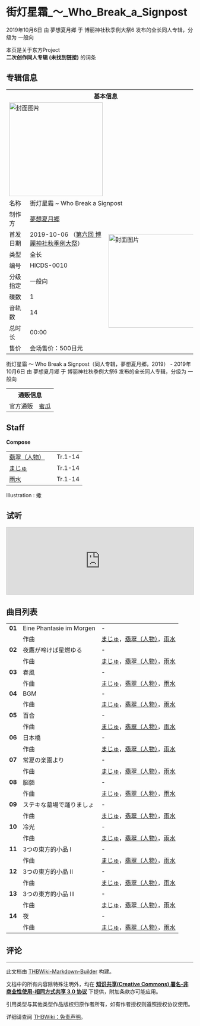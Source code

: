 # 街灯星霜_～_Who_Break_a_Signpost

<!-- source html: G:\repos\THBWiki-Markdown-Builder\THBWikiMarkdown\Temp\main\5\51\ns0%3A%E8%A1%97%E7%81%AF%E6%98%9F%E9%9C%9C_%EF%BD%9E_Who_Break_a_Signpost.html -->

2019年10月6日 由 夢想夏月郷 于 博丽神社秋季例大祭6 发布的全长同人专辑，分级为 一般向

本页是关于东方Project  
 **二次创作同人专辑 (未找到链接)** 的词条

## 专辑信息

<table><tbody><tr><th colspan="3">基本信息</th></tr><tr><td class="cover-artwork-mobile" colspan="2"><a href="./文件-街灯星霜_～_Who_Break_a_Signpost封面.jpg.md" class="image" title="封面图片"><img alt="封面图片" src="https://upload.thwiki.cc/thumb/a/a1/%E8%A1%97%E7%81%AF%E6%98%9F%E9%9C%9C_%EF%BD%9E_Who_Break_a_Signpost%E5%B0%81%E9%9D%A2.jpg/252px-%E8%A1%97%E7%81%AF%E6%98%9F%E9%9C%9C_%EF%BD%9E_Who_Break_a_Signpost%E5%B0%81%E9%9D%A2.jpg" decoding="async" loading="lazy" width="252" height="252" srcset="https://upload.thwiki.cc/thumb/a/a1/%E8%A1%97%E7%81%AF%E6%98%9F%E9%9C%9C_%EF%BD%9E_Who_Break_a_Signpost%E5%B0%81%E9%9D%A2.jpg/378px-%E8%A1%97%E7%81%AF%E6%98%9F%E9%9C%9C_%EF%BD%9E_Who_Break_a_Signpost%E5%B0%81%E9%9D%A2.jpg 1.5x, https://upload.thwiki.cc/a/a1/%E8%A1%97%E7%81%AF%E6%98%9F%E9%9C%9C_%EF%BD%9E_Who_Break_a_Signpost%E5%B0%81%E9%9D%A2.jpg 2x" data-file-width="450" data-file-height="450"></a></td>
</tr><tr><td class="label">名称</td><td colspan="2"> 街灯星霜 ~ Who Break a Signpost </td></tr><tr><td class="label">制作方</td><td><a href="./夢想夏月郷.md" title="夢想夏月郷">夢想夏月郷</a></td><td class="cover-artwork" rowspan="9" style="min-width:252px;"><a href="./文件-街灯星霜_～_Who_Break_a_Signpost封面.jpg.md" class="image" title="封面图片"><img alt="封面图片" src="https://upload.thwiki.cc/thumb/a/a1/%E8%A1%97%E7%81%AF%E6%98%9F%E9%9C%9C_%EF%BD%9E_Who_Break_a_Signpost%E5%B0%81%E9%9D%A2.jpg/252px-%E8%A1%97%E7%81%AF%E6%98%9F%E9%9C%9C_%EF%BD%9E_Who_Break_a_Signpost%E5%B0%81%E9%9D%A2.jpg" decoding="async" loading="lazy" width="252" height="252" srcset="https://upload.thwiki.cc/thumb/a/a1/%E8%A1%97%E7%81%AF%E6%98%9F%E9%9C%9C_%EF%BD%9E_Who_Break_a_Signpost%E5%B0%81%E9%9D%A2.jpg/378px-%E8%A1%97%E7%81%AF%E6%98%9F%E9%9C%9C_%EF%BD%9E_Who_Break_a_Signpost%E5%B0%81%E9%9D%A2.jpg 1.5x, https://upload.thwiki.cc/a/a1/%E8%A1%97%E7%81%AF%E6%98%9F%E9%9C%9C_%EF%BD%9E_Who_Break_a_Signpost%E5%B0%81%E9%9D%A2.jpg 2x" data-file-width="450" data-file-height="450"></a></td>
</tr><tr><td class="label">首发日期</td><td>2019-10-06&#160;（<a href="/展会作品列表?e=%E5%8D%9A%E4%B8%BD%E7%A5%9E%E7%A4%BE%E7%A7%8B%E5%AD%A3%E4%BE%8B%E5%A4%A7%E7%A5%AD%236">第六回 博麗神社秋季例大祭</a>）</td></tr><tr><td class="label">类型</td><td>全长</td></tr><tr><td class="label">编号</td><td>HICDS-0010</td></tr><tr><td class="label">分级指定</td><td>一般向</td></tr><tr><td class="label">碟数</td><td>1</td></tr><tr><td class="label">音轨数</td><td>14</td></tr><tr><td class="label">总时长</td><td>00:00</td></tr><tr><td class="label">售价</td><td>会场售价：500日元</td></tr></tbody></table>

街灯星霜 ～ Who Break a Signpost（同人专辑，夢想夏月郷，2019） - 2019年10月6日 由 夢想夏月郷 于 博丽神社秋季例大祭6 发布的全长同人专辑，分级为 一般向

<table><tbody><tr><th colspan="3">通贩信息</th></tr><tr><td class="label">官方通贩</td><td colspan="2"><a rel="nofollow" class="external text" href="https://www.melonbooks.co.jp/detail/detail.php?product_id=566006">蜜瓜</a></td></tr></tbody></table>



## Staff
  
 **Compose**   

<table><tbody><tr><td><a href="./翡翠（人物）.md" title="翡翠（人物）">翡翠（人物）</a></td><td></td><td>Tr.1-14</td></tr><tr><td><a href="/index.php?title=%E3%81%BE%E3%81%98%E3%82%85&amp;action=edit&amp;redlink=1" class="new" title="まじゅ（页面不存在）">まじゅ</a></td><td></td><td>Tr.1-14</td></tr><tr><td><a href="/index.php?title=%E9%9B%A8%E6%B0%B4&amp;action=edit&amp;redlink=1" class="new" title="雨水（页面不存在）">雨水</a></td><td></td><td>Tr.1-14</td></tr></tbody></table>


Illustration
: 蠍


## 试听
  
<iframe width="100%" height="180" src="https://ext.nicovideo.jp/thumb/sm35747076" scrolling="no" style="border:solid 1px #CCC;" frameborder="0"><a href="http://www.nicovideo.jp/watch/sm35747076">,</a></iframe>

  


## 曲目列表

<table><tbody><tr><td id="1" class="infoYL"><b>01</b></td><td id="Eine_Phantasie_im_Morgen" colspan="2" class="title">Eine Phantasie im Morgen<span class="thcsearchlinks"><a rel="nofollow" class="external text" href="https://cd.thwiki.cc?arrange=まじゅ，翡翠（人物），雨水&amp;fromwiki=街灯星霜_～_Who_Break_a_Signpost"><span title="搜索相似同人曲"></span></a></span></td><td class="time">-</td></tr><tr><td class="left"></td><td class="label">作曲</td><td class="text" colspan="2"><a href="/index.php?title=%E3%81%BE%E3%81%98%E3%82%85&amp;action=edit&amp;redlink=1" class="new" title="まじゅ（页面不存在）">まじゅ</a>，<a href="./翡翠（人物）.md" title="翡翠（人物）">翡翠（人物）</a>，<a href="/index.php?title=%E9%9B%A8%E6%B0%B4&amp;action=edit&amp;redlink=1" class="new" title="雨水（页面不存在）">雨水</a><span class="thcsearchlinks"><a rel="nofollow" class="external text" href="https://cd.thwiki.cc?arrange=，まじゅ，翡翠（人物），雨水&amp;fromwiki=街灯星霜_～_Who_Break_a_Signpost"><span></span></a></span></td></tr>
<tr><td id="2" class="infoYL"><b>02</b></td><td id="夜鷹が啼けば星燃ゆる" colspan="2" class="title">夜鷹が啼けば星燃ゆる<span class="thcsearchlinks"><a rel="nofollow" class="external text" href="https://cd.thwiki.cc?arrange=まじゅ，翡翠（人物），雨水&amp;fromwiki=街灯星霜_～_Who_Break_a_Signpost"><span title="搜索相似同人曲"></span></a></span></td><td class="time">-</td></tr><tr><td class="left"></td><td class="label">作曲</td><td class="text" colspan="2"><a href="/index.php?title=%E3%81%BE%E3%81%98%E3%82%85&amp;action=edit&amp;redlink=1" class="new" title="まじゅ（页面不存在）">まじゅ</a>，<a href="./翡翠（人物）.md" title="翡翠（人物）">翡翠（人物）</a>，<a href="/index.php?title=%E9%9B%A8%E6%B0%B4&amp;action=edit&amp;redlink=1" class="new" title="雨水（页面不存在）">雨水</a><span class="thcsearchlinks"><a rel="nofollow" class="external text" href="https://cd.thwiki.cc?arrange=，まじゅ，翡翠（人物），雨水&amp;fromwiki=街灯星霜_～_Who_Break_a_Signpost"><span></span></a></span></td></tr>
<tr><td id="3" class="infoYL"><b>03</b></td><td id="春風" colspan="2" class="title">春風<span class="thcsearchlinks"><a rel="nofollow" class="external text" href="https://cd.thwiki.cc?arrange=まじゅ，翡翠（人物），雨水&amp;fromwiki=街灯星霜_～_Who_Break_a_Signpost"><span title="搜索相似同人曲"></span></a></span></td><td class="time">-</td></tr><tr><td class="left"></td><td class="label">作曲</td><td class="text" colspan="2"><a href="/index.php?title=%E3%81%BE%E3%81%98%E3%82%85&amp;action=edit&amp;redlink=1" class="new" title="まじゅ（页面不存在）">まじゅ</a>，<a href="./翡翠（人物）.md" title="翡翠（人物）">翡翠（人物）</a>，<a href="/index.php?title=%E9%9B%A8%E6%B0%B4&amp;action=edit&amp;redlink=1" class="new" title="雨水（页面不存在）">雨水</a><span class="thcsearchlinks"><a rel="nofollow" class="external text" href="https://cd.thwiki.cc?arrange=，まじゅ，翡翠（人物），雨水&amp;fromwiki=街灯星霜_～_Who_Break_a_Signpost"><span></span></a></span></td></tr>
<tr><td id="4" class="infoYL"><b>04</b></td><td id="BGM" colspan="2" class="title">BGM<span class="thcsearchlinks"><a rel="nofollow" class="external text" href="https://cd.thwiki.cc?arrange=まじゅ，翡翠（人物），雨水&amp;fromwiki=街灯星霜_～_Who_Break_a_Signpost"><span title="搜索相似同人曲"></span></a></span></td><td class="time">-</td></tr><tr><td class="left"></td><td class="label">作曲</td><td class="text" colspan="2"><a href="/index.php?title=%E3%81%BE%E3%81%98%E3%82%85&amp;action=edit&amp;redlink=1" class="new" title="まじゅ（页面不存在）">まじゅ</a>，<a href="./翡翠（人物）.md" title="翡翠（人物）">翡翠（人物）</a>，<a href="/index.php?title=%E9%9B%A8%E6%B0%B4&amp;action=edit&amp;redlink=1" class="new" title="雨水（页面不存在）">雨水</a><span class="thcsearchlinks"><a rel="nofollow" class="external text" href="https://cd.thwiki.cc?arrange=，まじゅ，翡翠（人物），雨水&amp;fromwiki=街灯星霜_～_Who_Break_a_Signpost"><span></span></a></span></td></tr>
<tr><td id="5" class="infoYL"><b>05</b></td><td id="百合" colspan="2" class="title">百合<span class="thcsearchlinks"><a rel="nofollow" class="external text" href="https://cd.thwiki.cc?arrange=まじゅ，翡翠（人物），雨水&amp;fromwiki=街灯星霜_～_Who_Break_a_Signpost"><span title="搜索相似同人曲"></span></a></span></td><td class="time">-</td></tr><tr><td class="left"></td><td class="label">作曲</td><td class="text" colspan="2"><a href="/index.php?title=%E3%81%BE%E3%81%98%E3%82%85&amp;action=edit&amp;redlink=1" class="new" title="まじゅ（页面不存在）">まじゅ</a>，<a href="./翡翠（人物）.md" title="翡翠（人物）">翡翠（人物）</a>，<a href="/index.php?title=%E9%9B%A8%E6%B0%B4&amp;action=edit&amp;redlink=1" class="new" title="雨水（页面不存在）">雨水</a><span class="thcsearchlinks"><a rel="nofollow" class="external text" href="https://cd.thwiki.cc?arrange=，まじゅ，翡翠（人物），雨水&amp;fromwiki=街灯星霜_～_Who_Break_a_Signpost"><span></span></a></span></td></tr>
<tr><td id="6" class="infoYL"><b>06</b></td><td id="日本橋" colspan="2" class="title">日本橋<span class="thcsearchlinks"><a rel="nofollow" class="external text" href="https://cd.thwiki.cc?arrange=まじゅ，翡翠（人物），雨水&amp;fromwiki=街灯星霜_～_Who_Break_a_Signpost"><span title="搜索相似同人曲"></span></a></span></td><td class="time">-</td></tr><tr><td class="left"></td><td class="label">作曲</td><td class="text" colspan="2"><a href="/index.php?title=%E3%81%BE%E3%81%98%E3%82%85&amp;action=edit&amp;redlink=1" class="new" title="まじゅ（页面不存在）">まじゅ</a>，<a href="./翡翠（人物）.md" title="翡翠（人物）">翡翠（人物）</a>，<a href="/index.php?title=%E9%9B%A8%E6%B0%B4&amp;action=edit&amp;redlink=1" class="new" title="雨水（页面不存在）">雨水</a><span class="thcsearchlinks"><a rel="nofollow" class="external text" href="https://cd.thwiki.cc?arrange=，まじゅ，翡翠（人物），雨水&amp;fromwiki=街灯星霜_～_Who_Break_a_Signpost"><span></span></a></span></td></tr>
<tr><td id="7" class="infoYL"><b>07</b></td><td id="常夏の楽園より" colspan="2" class="title">常夏の楽園より<span class="thcsearchlinks"><a rel="nofollow" class="external text" href="https://cd.thwiki.cc?arrange=まじゅ，翡翠（人物），雨水&amp;fromwiki=街灯星霜_～_Who_Break_a_Signpost"><span title="搜索相似同人曲"></span></a></span></td><td class="time">-</td></tr><tr><td class="left"></td><td class="label">作曲</td><td class="text" colspan="2"><a href="/index.php?title=%E3%81%BE%E3%81%98%E3%82%85&amp;action=edit&amp;redlink=1" class="new" title="まじゅ（页面不存在）">まじゅ</a>，<a href="./翡翠（人物）.md" title="翡翠（人物）">翡翠（人物）</a>，<a href="/index.php?title=%E9%9B%A8%E6%B0%B4&amp;action=edit&amp;redlink=1" class="new" title="雨水（页面不存在）">雨水</a><span class="thcsearchlinks"><a rel="nofollow" class="external text" href="https://cd.thwiki.cc?arrange=，まじゅ，翡翠（人物），雨水&amp;fromwiki=街灯星霜_～_Who_Break_a_Signpost"><span></span></a></span></td></tr>
<tr><td id="8" class="infoYL"><b>08</b></td><td id="脳髄" colspan="2" class="title">脳髄<span class="thcsearchlinks"><a rel="nofollow" class="external text" href="https://cd.thwiki.cc?arrange=まじゅ，翡翠（人物），雨水&amp;fromwiki=街灯星霜_～_Who_Break_a_Signpost"><span title="搜索相似同人曲"></span></a></span></td><td class="time">-</td></tr><tr><td class="left"></td><td class="label">作曲</td><td class="text" colspan="2"><a href="/index.php?title=%E3%81%BE%E3%81%98%E3%82%85&amp;action=edit&amp;redlink=1" class="new" title="まじゅ（页面不存在）">まじゅ</a>，<a href="./翡翠（人物）.md" title="翡翠（人物）">翡翠（人物）</a>，<a href="/index.php?title=%E9%9B%A8%E6%B0%B4&amp;action=edit&amp;redlink=1" class="new" title="雨水（页面不存在）">雨水</a><span class="thcsearchlinks"><a rel="nofollow" class="external text" href="https://cd.thwiki.cc?arrange=，まじゅ，翡翠（人物），雨水&amp;fromwiki=街灯星霜_～_Who_Break_a_Signpost"><span></span></a></span></td></tr>
<tr><td id="9" class="infoYL"><b>09</b></td><td id="ステキな墓場で踊りましょ" colspan="2" class="title">ステキな墓場で踊りましょ<span class="thcsearchlinks"><a rel="nofollow" class="external text" href="https://cd.thwiki.cc?arrange=まじゅ，翡翠（人物），雨水&amp;fromwiki=街灯星霜_～_Who_Break_a_Signpost"><span title="搜索相似同人曲"></span></a></span></td><td class="time">-</td></tr><tr><td class="left"></td><td class="label">作曲</td><td class="text" colspan="2"><a href="/index.php?title=%E3%81%BE%E3%81%98%E3%82%85&amp;action=edit&amp;redlink=1" class="new" title="まじゅ（页面不存在）">まじゅ</a>，<a href="./翡翠（人物）.md" title="翡翠（人物）">翡翠（人物）</a>，<a href="/index.php?title=%E9%9B%A8%E6%B0%B4&amp;action=edit&amp;redlink=1" class="new" title="雨水（页面不存在）">雨水</a><span class="thcsearchlinks"><a rel="nofollow" class="external text" href="https://cd.thwiki.cc?arrange=，まじゅ，翡翠（人物），雨水&amp;fromwiki=街灯星霜_～_Who_Break_a_Signpost"><span></span></a></span></td></tr>
<tr><td id="10" class="infoYL"><b>10</b></td><td id="冷光" colspan="2" class="title">冷光<span class="thcsearchlinks"><a rel="nofollow" class="external text" href="https://cd.thwiki.cc?arrange=まじゅ，翡翠（人物），雨水&amp;fromwiki=街灯星霜_～_Who_Break_a_Signpost"><span title="搜索相似同人曲"></span></a></span></td><td class="time">-</td></tr><tr><td class="left"></td><td class="label">作曲</td><td class="text" colspan="2"><a href="/index.php?title=%E3%81%BE%E3%81%98%E3%82%85&amp;action=edit&amp;redlink=1" class="new" title="まじゅ（页面不存在）">まじゅ</a>，<a href="./翡翠（人物）.md" title="翡翠（人物）">翡翠（人物）</a>，<a href="/index.php?title=%E9%9B%A8%E6%B0%B4&amp;action=edit&amp;redlink=1" class="new" title="雨水（页面不存在）">雨水</a><span class="thcsearchlinks"><a rel="nofollow" class="external text" href="https://cd.thwiki.cc?arrange=，まじゅ，翡翠（人物），雨水&amp;fromwiki=街灯星霜_～_Who_Break_a_Signpost"><span></span></a></span></td></tr>
<tr><td id="11" class="infoYL"><b>11</b></td><td id="3つの東方的小品_Ⅰ" colspan="2" class="title">3つの東方的小品 Ⅰ<span class="thcsearchlinks"><a rel="nofollow" class="external text" href="https://cd.thwiki.cc?arrange=まじゅ，翡翠（人物），雨水&amp;fromwiki=街灯星霜_～_Who_Break_a_Signpost"><span title="搜索相似同人曲"></span></a></span></td><td class="time">-</td></tr><tr><td class="left"></td><td class="label">作曲</td><td class="text" colspan="2"><a href="/index.php?title=%E3%81%BE%E3%81%98%E3%82%85&amp;action=edit&amp;redlink=1" class="new" title="まじゅ（页面不存在）">まじゅ</a>，<a href="./翡翠（人物）.md" title="翡翠（人物）">翡翠（人物）</a>，<a href="/index.php?title=%E9%9B%A8%E6%B0%B4&amp;action=edit&amp;redlink=1" class="new" title="雨水（页面不存在）">雨水</a><span class="thcsearchlinks"><a rel="nofollow" class="external text" href="https://cd.thwiki.cc?arrange=，まじゅ，翡翠（人物），雨水&amp;fromwiki=街灯星霜_～_Who_Break_a_Signpost"><span></span></a></span></td></tr>
<tr><td id="12" class="infoYL"><b>12</b></td><td id="3つの東方的小品_Ⅱ" colspan="2" class="title">3つの東方的小品 Ⅱ<span class="thcsearchlinks"><a rel="nofollow" class="external text" href="https://cd.thwiki.cc?arrange=まじゅ，翡翠（人物），雨水&amp;fromwiki=街灯星霜_～_Who_Break_a_Signpost"><span title="搜索相似同人曲"></span></a></span></td><td class="time">-</td></tr><tr><td class="left"></td><td class="label">作曲</td><td class="text" colspan="2"><a href="/index.php?title=%E3%81%BE%E3%81%98%E3%82%85&amp;action=edit&amp;redlink=1" class="new" title="まじゅ（页面不存在）">まじゅ</a>，<a href="./翡翠（人物）.md" title="翡翠（人物）">翡翠（人物）</a>，<a href="/index.php?title=%E9%9B%A8%E6%B0%B4&amp;action=edit&amp;redlink=1" class="new" title="雨水（页面不存在）">雨水</a><span class="thcsearchlinks"><a rel="nofollow" class="external text" href="https://cd.thwiki.cc?arrange=，まじゅ，翡翠（人物），雨水&amp;fromwiki=街灯星霜_～_Who_Break_a_Signpost"><span></span></a></span></td></tr>
<tr><td id="13" class="infoYL"><b>13</b></td><td id="3つの東方的小品_Ⅲ" colspan="2" class="title">3つの東方的小品 Ⅲ<span class="thcsearchlinks"><a rel="nofollow" class="external text" href="https://cd.thwiki.cc?arrange=まじゅ，翡翠（人物），雨水&amp;fromwiki=街灯星霜_～_Who_Break_a_Signpost"><span title="搜索相似同人曲"></span></a></span></td><td class="time">-</td></tr><tr><td class="left"></td><td class="label">作曲</td><td class="text" colspan="2"><a href="/index.php?title=%E3%81%BE%E3%81%98%E3%82%85&amp;action=edit&amp;redlink=1" class="new" title="まじゅ（页面不存在）">まじゅ</a>，<a href="./翡翠（人物）.md" title="翡翠（人物）">翡翠（人物）</a>，<a href="/index.php?title=%E9%9B%A8%E6%B0%B4&amp;action=edit&amp;redlink=1" class="new" title="雨水（页面不存在）">雨水</a><span class="thcsearchlinks"><a rel="nofollow" class="external text" href="https://cd.thwiki.cc?arrange=，まじゅ，翡翠（人物），雨水&amp;fromwiki=街灯星霜_～_Who_Break_a_Signpost"><span></span></a></span></td></tr>
<tr><td id="14" class="infoYL"><b>14</b></td><td id="夜" colspan="2" class="title">夜<span class="thcsearchlinks"><a rel="nofollow" class="external text" href="https://cd.thwiki.cc?arrange=まじゅ，翡翠（人物），雨水&amp;fromwiki=街灯星霜_～_Who_Break_a_Signpost"><span title="搜索相似同人曲"></span></a></span></td><td class="time">-</td></tr><tr><td class="left"></td><td class="label">作曲</td><td class="text" colspan="2"><a href="/index.php?title=%E3%81%BE%E3%81%98%E3%82%85&amp;action=edit&amp;redlink=1" class="new" title="まじゅ（页面不存在）">まじゅ</a>，<a href="./翡翠（人物）.md" title="翡翠（人物）">翡翠（人物）</a>，<a href="/index.php?title=%E9%9B%A8%E6%B0%B4&amp;action=edit&amp;redlink=1" class="new" title="雨水（页面不存在）">雨水</a><span class="thcsearchlinks"><a rel="nofollow" class="external text" href="https://cd.thwiki.cc?arrange=，まじゅ，翡翠（人物），雨水&amp;fromwiki=街灯星霜_～_Who_Break_a_Signpost"><span></span></a></span></td></tr></tbody></table>



## 评论




---

此文档由 [THBWiki-Markdown-Builder](https://github.com/Delsin-Yu/THBWiki-Markdown-Builder) 构建。

文档中的所有内容除特殊注明外，均在 [**知识共享(Creative Commons) 署名-非商业性使用-相同方式共享 3.0 协议**](https://creativecommons.org/licenses/by-sa/3.0/deed.zh-hans) 下提供，附加条款亦可能应用。

引用类型与其他类型作品版权归原作者所有，如有作者授权则遵照授权协议使用。

详细请查阅 [THBWiki：免责声明](https://thbwiki.cc/THBWiki:%E5%85%8D%E8%B4%A3%E5%A3%B0%E6%98%8E)。

